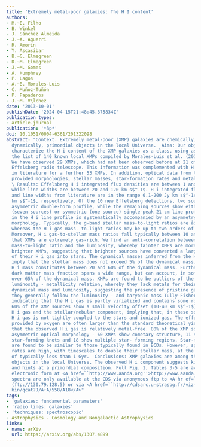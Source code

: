 ```yaml
---
title: 'Extremely metal-poor galaxies: The H I content'
authors:
- M.~E. Filho
- B. Winkel
- J. Sánchez Almeida
- J.~A. Aguerri
- R. Amorı́n
- Y. Ascasibar
- B.~G. Elmegreen
- D.~M. Elmegreen
- J.~M. Gomes
- A. Humphrey
- P. Lagos
- A.~B. Morales-Luis
- C. Muñoz-Tuñón
- P. Papaderos
- J.~M. V\ĺchez
date: '2013-10-01'
publishDate: '2024-04-15T21:48:45.375834Z'
publication_types:
- article-journal
publication: '*åp*'
doi: 10.1051/0004-6361/201322098
abstract: "Context. Extremely metal-poor (XMP) galaxies are chemically, and possibly
  dynamically, primordial objects in the local Universe.  Aims: Our objective is to
  characterize the H i content of the XMP galaxies as a class, using as a reference
  the list of 140 known local XMPs compiled by Morales-Luis et al. (2011).  Methods:
  We have observed 29 XMPs, which had not been observed before at 21 cm, using the
  Effelsberg radio telescope. This information was complemented with H i data published
  in literature for a further 53 XMPs. In addition, optical data from the literature
  provided morphologies, stellar masses, star-formation rates and metallicities. \
  \ Results: Effelsberg H i integrated flux densities are between 1 and 15 Jy km s$^-1$,
  while line widths are between 20 and 120 km s$^-1$. H i integrated flux densities
  and line widths from literature are in the range 0.1-200 Jy km s$^-1$ and 15-150
  km s$^-1$, respectively. Of the 10 new Effelsberg detections, two sources show an
  asymmetric double-horn profile, while the remaining sources show either asymmetric
  (seven sources) or symmetric (one source) single-peak 21 cm line profiles. An asymmetry
  in the H i line profile is systematically accompanied by an asymmetry in the optical
  morphology. Typically, the g-band stellar mass-to-light ratios are åisebox-0.5ex~0.1,
  whereas the H i gas mass- to-light ratios may be up to two orders of magnitude larger.
  Moreover, H i gas-to-stellar mass ratios fall typically between 10 and 20, denoting
  that XMPs are extremely gas-rich. We find an anti-correlation between the H i gas
  mass-to-light ratio and the luminosity, whereby fainter XMPs are more gas-rich than
  brighter XMPs, suggesting that brighter sources have converted a larger fraction
  of their H i gas into stars. The dynamical masses inferred from the H i line widths
  imply that the stellar mass does not exceed 5% of the dynamical mass, while the
  H i mass constitutes between 20 and 60% of the dynamical mass. Furthermore, the
  dark matter mass fraction spans a wide range, but can account, in some cases, for
  over 65% of the dynamical mass. XMPs are found to be outliers of the mass - and
  luminosity - metallicity relation, whereby they lack metals for their estimated
  dynamical mass and luminosity, suggesting the presence of pristine gas. However,
  they generally follow the luminosity - and baryonic mass Tully-Fisher relation,
  indicating that the H i gas is partly virialized and contains some rotational support.
  60% of the XMP sources show a small velocity offset (10-40 km s$^-1$) between the
  H i gas and the stellar/nebular component, implying that, in these sources, the
  H i gas is not tightly coupled to the stars and ionized gas. The effective yields
  provided by oxygen are often larger than the standard theoretical yields, suggesting
  that the observed H i gas is relatively metal-free. 80% of the XMP sources present
  asymmetric optical morphology - 60 XMPs show cometary structure, 11 show two bright
  star-forming knots and 18 show multiple star- forming regions. Star-formation rates
  are found to be similar to those typically found in BCDs. However, specific star-formation
  rates are high, with timescales to double their stellar mass, at the current rate,
  of typically less than 1 Gyr.  Conclusions: XMP galaxies are among the most gas-rich
  objects in the local Universe. The observed H i component suggests kinematical disruption
  and hints at a primordial composition. Full Fig. 1, Tables 3-5 are available in
  electronic form at <A href=``http://www.aanda.org''>http://www.aanda.org</A>Reduced
  spectra are only available at the CDS via anonymous ftp to <A hr ef=``http://cdsarc.u-strasbg.fr''>http://cdsarc.u-strasbg.fr</A>
  (ftp://130.79.128.5) or via <A href=``http://cdsarc.u-strasbg.fr/viz- bin/qcat?J/A+A/558/A18''>http://cdsarc.u-strasbg.fr/viz-
  bin/qcat?J/A+A/558/A18</A>"
tags:
- 'galaxies: fundamental parameters'
- 'radio lines: galaxies'
- 'techniques: spectroscopic'
- Astrophysics - Cosmology and Nongalactic Astrophysics
links:
- name: arXiv
  url: https://arxiv.org/abs/1307.4899
---
```

